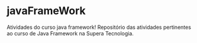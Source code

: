 # javaFrameWork
Atividades do curso java framework!
Repositório das atividades pertinentes ao curso de Java Framework na Supera Tecnologia.
